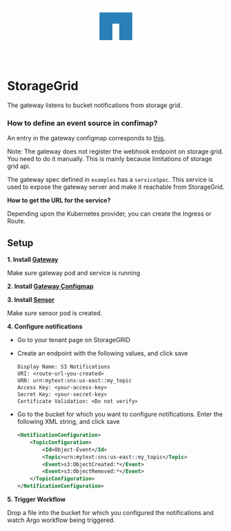 <p align="center">
  <img src="https://github.com/argoproj/argo-events/blob/ebdbdd4a2a8ce47a0fc6e9a6a63531be2c26148a/docs/assets/netapp.png?raw=true" alt="NetApp"/>
</p>

<br/>

# StorageGrid

The gateway listens to bucket notifications from storage grid.

### How to define an event source in confimap?
An entry in the gateway configmap corresponds to [this](https://github.com/argoproj/argo-events/blob/a913dafbf000eb05401ef2c847b29152af82977f/gateways/community/slack/config.go#L38-L41).

Note: The gateway does not register the webhook endpoint on storage grid. You need to do it manually. 
This is mainly because limitations of storage grid api.

The gateway spec defined in `examples` has a `serviceSpec`. This service is used to expose the gateway server and make it reachable from StorageGrid.

**How to get the URL for the service?**

Depending upon the Kubernetes provider, you can create the Ingress or Route. 


## Setup

**1. Install [Gateway](../../../examples/gateways/storage-grid.yaml)**

Make sure gateway pod and service is running

**2. Install [Gateway Configmap](../../../examples/gateways/storage-grid-gateway-configmap.yaml)**

**3. Install [Sensor](../../../examples/sensors/storage-grid.yaml)**

Make sure sensor pod is created.

**4. Configure notifications**

   * Go to your tenant page on StorageGRID
   * Create an endpoint with the following values, and click save
      ```
      Display Name: S3 Notifications
      URI: <route-url-you-created>
      URN: urn:mytext:sns:us-east::my_topic
      Access Key: <your-access-key>
      Secret Key: <your-secret-key>
      Certificate Validation: <Do not verify>
      ```
    
   * Go to the bucket for which you want to configure notifications.
      Enter the following XML string, and click save
     
      ```xml
      <NotificationConfiguration>
          <TopicConfiguration>
              <Id>Object-Event</Id>
              <Topic>urn:mytext:sns:us-east::my_topic</Topic>
              <Event>s3:ObjectCreated:*</Event>
              <Event>s3:ObjectRemoved:*</Event>
          </TopicConfiguration>
      </NotificationConfiguration>
      ```

**5. Trigger Workflow**

Drop a file into the bucket for which you configured the notifications and watch Argo workflow being triggered.
